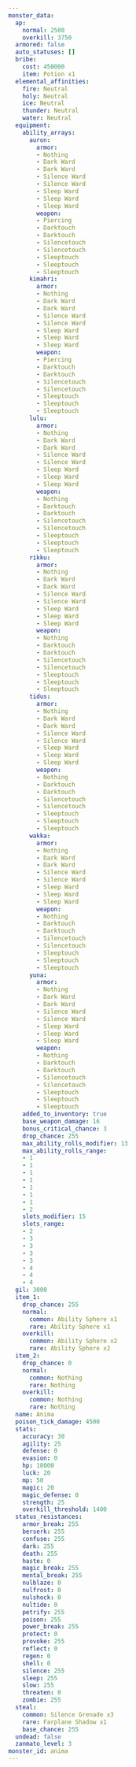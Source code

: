```yaml
---
monster_data:
  ap:
    normal: 2500
    overkill: 3750
  armored: false
  auto_statuses: []
  bribe:
    cost: 450000
    item: Potion x1
  elemental_affinities:
    fire: Neutral
    holy: Neutral
    ice: Neutral
    thunder: Neutral
    water: Neutral
  equipment:
    ability_arrays:
      auron:
        armor:
        - Nothing
        - Dark Ward
        - Dark Ward
        - Silence Ward
        - Silence Ward
        - Sleep Ward
        - Sleep Ward
        - Sleep Ward
        weapon:
        - Piercing
        - Darktouch
        - Darktouch
        - Silencetouch
        - Silencetouch
        - Sleeptouch
        - Sleeptouch
        - Sleeptouch
      kimahri:
        armor:
        - Nothing
        - Dark Ward
        - Dark Ward
        - Silence Ward
        - Silence Ward
        - Sleep Ward
        - Sleep Ward
        - Sleep Ward
        weapon:
        - Piercing
        - Darktouch
        - Darktouch
        - Silencetouch
        - Silencetouch
        - Sleeptouch
        - Sleeptouch
        - Sleeptouch
      lulu:
        armor:
        - Nothing
        - Dark Ward
        - Dark Ward
        - Silence Ward
        - Silence Ward
        - Sleep Ward
        - Sleep Ward
        - Sleep Ward
        weapon:
        - Nothing
        - Darktouch
        - Darktouch
        - Silencetouch
        - Silencetouch
        - Sleeptouch
        - Sleeptouch
        - Sleeptouch
      rikku:
        armor:
        - Nothing
        - Dark Ward
        - Dark Ward
        - Silence Ward
        - Silence Ward
        - Sleep Ward
        - Sleep Ward
        - Sleep Ward
        weapon:
        - Nothing
        - Darktouch
        - Darktouch
        - Silencetouch
        - Silencetouch
        - Sleeptouch
        - Sleeptouch
        - Sleeptouch
      tidus:
        armor:
        - Nothing
        - Dark Ward
        - Dark Ward
        - Silence Ward
        - Silence Ward
        - Sleep Ward
        - Sleep Ward
        - Sleep Ward
        weapon:
        - Nothing
        - Darktouch
        - Darktouch
        - Silencetouch
        - Silencetouch
        - Sleeptouch
        - Sleeptouch
        - Sleeptouch
      wakka:
        armor:
        - Nothing
        - Dark Ward
        - Dark Ward
        - Silence Ward
        - Silence Ward
        - Sleep Ward
        - Sleep Ward
        - Sleep Ward
        weapon:
        - Nothing
        - Darktouch
        - Darktouch
        - Silencetouch
        - Silencetouch
        - Sleeptouch
        - Sleeptouch
        - Sleeptouch
      yuna:
        armor:
        - Nothing
        - Dark Ward
        - Dark Ward
        - Silence Ward
        - Silence Ward
        - Sleep Ward
        - Sleep Ward
        - Sleep Ward
        weapon:
        - Nothing
        - Darktouch
        - Darktouch
        - Silencetouch
        - Silencetouch
        - Sleeptouch
        - Sleeptouch
        - Sleeptouch
    added_to_inventory: true
    base_weapon_damage: 16
    bonus_critical_chance: 3
    drop_chance: 255
    max_ability_rolls_modifier: 13
    max_ability_rolls_range:
    - 1
    - 1
    - 1
    - 1
    - 1
    - 1
    - 1
    - 2
    slots_modifier: 15
    slots_range:
    - 2
    - 3
    - 3
    - 3
    - 3
    - 4
    - 4
    - 4
  gil: 3000
  item_1:
    drop_chance: 255
    normal:
      common: Ability Sphere x1
      rare: Ability Sphere x1
    overkill:
      common: Ability Sphere x2
      rare: Ability Sphere x2
  item_2:
    drop_chance: 0
    normal:
      common: Nothing
      rare: Nothing
    overkill:
      common: Nothing
      rare: Nothing
  name: Anima
  poison_tick_damage: 4500
  stats:
    accuracy: 30
    agility: 25
    defense: 0
    evasion: 0
    hp: 18000
    luck: 20
    mp: 50
    magic: 20
    magic_defense: 0
    strength: 25
    overkill_threshold: 1400
  status_resistances:
    armor_break: 255
    berserk: 255
    confuse: 255
    dark: 255
    death: 255
    haste: 0
    magic_break: 255
    mental_break: 255
    nulblaze: 0
    nulfrost: 0
    nulshock: 0
    nultide: 0
    petrify: 255
    poison: 255
    power_break: 255
    protect: 0
    provoke: 255
    reflect: 0
    regen: 0
    shell: 0
    silence: 255
    sleep: 255
    slow: 255
    threaten: 0
    zombie: 255
  steal:
    common: Silence Grenade x3
    rare: Farplane Shadow x1
    base_chance: 255
  undead: false
  zanmato_level: 3
monster_id: anima
---
```


